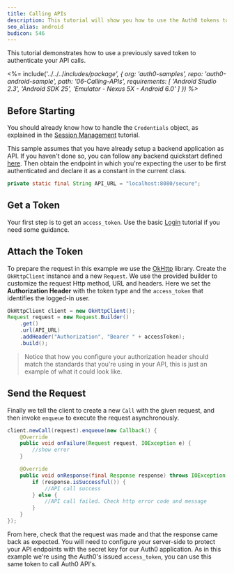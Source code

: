 ```yaml
---
title: Calling APIs
description: This tutorial will show you how to use the Auth0 tokens to make authenticated API calls.
seo_alias: android
budicon: 546
---
```


This tutorial demonstrates how to use a previously saved token to authenticate your API calls.

<%= include('../../../_includes/_package', {
  org: 'auth0-samples',
  repo: 'auth0-android-sample',
  path: '06-Calling-APIs',
  requirements: [
    'Android Studio 2.3',
    'Android SDK 25',
    'Emulator - Nexus 5X - Android 6.0'
  ]
}) %>__

## Before Starting

You should already know how to handle the `Credentials` object, as explained in the [Session Management](03-session-handling) tutorial.

This sample assumes that you have already setup a backend application as API. If you haven't done so, you can follow any backend quickstart defined [here](https://auth0.com/docs/quickstart/backend). Then obtain the endpoint in which you're expecting the user to be first authenticated and declare it as a constant in the current class.

```java
private static final String API_URL = "localhost:8080/secure";
```

## Get a Token

Your first step is to get an `access_token`. Use the basic [Login](/quickstart/native/android/00-login) tutorial if you need some guidance.


## Attach the Token

To prepare the request in this example we use the [OkHttp](https://github.com/square/okhttp) library. Create the `OkHttpClient` instance and a new `Request`. We use the provided builder to customize the request Http method, URL and headers. Here we set the **Authorization Header** with the token type and the `access_token` that identifies the logged-in user.

```java
OkHttpClient client = new OkHttpClient();
Request request = new Request.Builder()
    .get()
    .url(API_URL)
    .addHeader("Authorization", "Bearer " + accessToken);
    .build();
```

> Notice that how you configure your authorization header should match the standards that you're using in your API, this is just an example of what it could look like.

## Send the Request

Finally we tell the client to create a new `Call` with the given request, and then invoke `enqueue` to execute the request asynchronously.

```java
client.newCall(request).enqueue(new Callback() {
    @Override
    public void onFailure(Request request, IOException e) {
        //show error
    }

    @Override
    public void onResponse(final Response response) throws IOException {
        if (response.isSuccessful()) {
            //API call success
        } else {
            //API call failed. Check http error code and message
        }
    }
});
```

From here, check that the request was made and that the response came back as expected. You will need to configure your server-side to protect your API endpoints with the secret key for our Auth0 application. As in this example we're using the Auth0's issued `access_token`, you can use this same token to call Auth0 API's.
